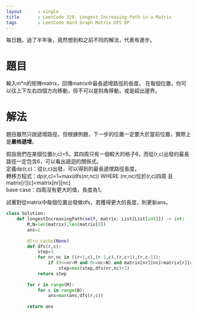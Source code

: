 ```yaml
--- 
layout      : single
title       : LeetCode 329. Longest Increasing Path in a Matrix
tags        : LeetCode Hard Graph Matrix DFS DP
---
```

每日題。過了半年後，竟然想到和之前不同的解法，代表有進步。

# 題目
輸入m*n的矩陣matrix，回傳matrix中最長遞增路徑的長度。
在每個位置，你可以往上下左右四個方向移動，但不可以是斜角移動，或是超出邊界。

# 解法
題目雖然只說遞增路徑，但根據例題，下一步的位置一定要大於當前位置，實際上是**嚴格遞增**。  

假設我們在某個位置(r,c)=5，其四周只有一個較大的格子6，而從(r,c)出發的最長路徑一定包含6，可以看出遞迴的關係式。  
定義dp(r,c)：從(r,c)出發，可以得到的最長遞增路徑長度。  
轉移方程式：dp(r,c)=1+max(dfs(nr,nc)) WHERE (nr,nc)位於(r,c)四周 且matrix[r][c]<matrix[nr][nc]  
base case：四周沒有更大的值，長度為1。  

試著對從matrix中每個位置出發做dfs，若獲得更大的長度，則更新ans。

```python
class Solution:
    def longestIncreasingPath(self, matrix: List[List[int]]) -> int:
        M,N=len(matrix),len(matrix[0])
        ans=1
        
        @lru_cache(None)
        def dfs(r,c):
            step=1
            for nr,nc in ((r+1,c),(r-1,c),(r,c+1),(r,c-1)):
                if (0<=nr<M and 0<=nc<N) and matrix[nr][nc]>matrix[r][c]:
                    step=max(step,dfs(nr,nc)+1)
            return step
        
        for r in range(M):
            for c in range(N):
                ans=max(ans,dfs(r,c))
                
        return ans
```
